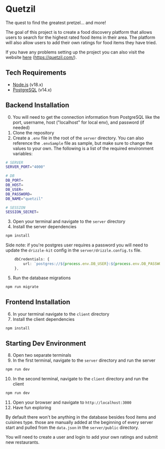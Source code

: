 # Quetzil

The quest to find the greatest pretzel... and more!

The goal of this project is to create a food discovery platform that allows users to search for the highest rated food items in their area. The platform will also allow users to add their own ratings for food items they have tried.

If you have any problems setting up the project you can also visit the website [here](https://quetzil.com/) (https://quetzil.com/).

## Tech Requirements

-   [Node.js](https://nodejs.org/en/) (v18.x)
-   [PostgreSQL](https://www.postgresql.org/) (v14.x)

## Backend Installation

0. You will need to get the connection information from PostgreSQL like the port, username, host ("localhost" for local env), and password (if needed)
1. Clone the repository
2. Create a `.env` file in the root of the `server` directory. You can also reference the `.envSample` file as sample, but make sure to change the values to your own. The following is a list of the required environment variables:

```bash
# SERVER
SERVER_PORT="4000"

# DB
DB_PORT=
DB_HOST=
DB_USER=
DB_PASSWORD=
DB_NAME="quetzil"

# SESSION
SESSION_SECRET=
```

3. Open your terminal and navigate to the `server` directory
4. Install the server dependencies

```bash
npm install
```

Side note: if you're postgres user requires a password you will need to update the `drizzle-kit` config in the `server/drizzle.config.ts` file.

```ts
    dbCredentials: {
        url: `postgres://${process.env.DB_USER}:${process.env.DB_PASSWORD}@${process.env.DB_HOST}:${process.env.DB_PORT}/${process.env.DB_NAME}`,
    },
```

5. Run the database migrations

```bash
npm run migrate
```

## Frontend Installation

6. In your terminal navigate to the `client` directory
7. Install the client dependencies

```bash
npm install
```

## Starting Dev Environment

8. Open two separate terminals
9. In the first terminal, navigate to the `server` directory and run the server

```bash
npm run dev
```

10. In the second terminal, navigate to the `client` directory and run the client

```bash
npm run dev
```

11. Open your browser and navigate to `http://localhost:3000`
12. Have fun exploring

By default there won't be anything in the database besides food items and cuisines type. those are manually added at the beginning of every server start and pulled from the `data.json` in the `server/public` directory.

You will need to create a user and login to add your own ratings and submit new restaurants.
